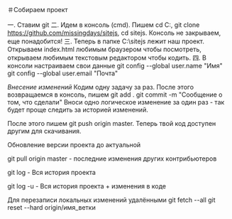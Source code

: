 ＃Собираем проект

一. Ставим git
二. Идем в консоль (cmd). Пишем cd C:\, git clone https://github.com/missingdays/sitejs, cd sitejs. Консоль не закрываем, еще понадобится!
三. Теперь в папке C:\sitejs лежит наш проект. Открываем index.html любимым браузером чтобы посмотреть, открываем любимым текстовым редактором чтобы кодить.
四. В консоли настраиваем свои данные
git config --global user.name "Имя"
git config --global user.email "Почта"

*Внесение изменений*
Кодим одну задачу за раз. После этого возвращаемся в консоль, пишем
git add .
git commit -m "Сообщение о том, что сделали"
Вноси одно логическое изменение за один раз - так будет проще следить за историей изменений.

После этого пишем git push origin master. Теперь твой код доступен другим для скачивания.

Обновление версии проекта до актуальной

git pull origin master - последние изменения других контрибьютеров

git log - Вся история проекта

git log -u - Вся история проекта + изменения в коде

Для перезаписи локальных изменений удалёнными
git fetch --all
git reset --hard origin/имя_ветки
